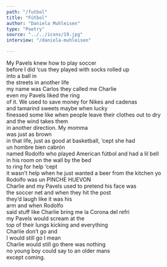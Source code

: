 ```yaml
---
path: "/futbol"
title: "Fútbol"
author: "Daniela Muhleisen"
type: "Poetry"
source: "../../icons/19.jpg"
interview: "/daniela-muhleisen" 

---
```


My Pavels knew how to play soccer<br />
before I did ‘cus they played with socks rolled up<br />
into a ball in<br />
the streets in another life<br />
my name was Carlos they called me Charlie<br />
even my Pavels liked the ring<br />
of it. We used to save money for Nikes and cadenas<br />
and tamarind sweets maybe when lucky<br />
finessed some like when people leave their clothes out to dry<br />
and the wind takes them<br />
in another direction. My momma<br />
was just as brown<br />
in that life, just as good at basketball, ‘cept she had<br />
un hombre bien cabrón  <br />
named Rodolfo who played American fútbol and had a lil bell<br />
in his room on the wall by the bed<br />
to ring for help ‘cept<br />
it wasn’t help when he just wanted a beer from the kitchen yo<br />
Rodolfo was un PINCHE HUEVON<br />
Charlie and my Pavels used to pretend his face was<br />
the soccer net and when they hit the post<br />
they’d laugh like it was his<br />
arm and when Rodolfo<br />
said stuff like Charlie bring me la Corona del refri<br />
my Pavels would scream at the<br />
top of their lungs kicking and everything<br />
Charlie don’t go and<br />
I would still go I mean<br />
Charlie would still go there was nothing<br />
no young boy could say to an older mans<br />
except coming.
